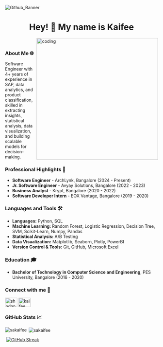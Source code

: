 ![Github_Banner](https://github.com/user-attachments/assets/6b238aba-e528-45d2-8e1f-5fc58b9c24b2)

<h1 align="center">Hey! 👋 My name is Kaifee</h1>

&nbsp; &nbsp;<img align="right" alt="coding" width="400" src="https://user-images.githubusercontent.com/74038190/212749447-bfb7e725-6987-49d9-ae85-2015e3e7cc41.gif">

### About Me 🌐
Software Engineer with 4+ years of experience in SAP, data analytics, and product classification, skilled in extracting insights, statistical analysis, data visualization, and building scalable models for decision-making.

### Professional Highlights 🌟
- **Software Engineer** - ArchLynk, Bangalore (2024 - Present)
- **Jr. Software Engineer** - Avyay Solutions, Bangalore (2022 - 2023)
- **Business Analyst** - Krypt, Bangalore (2020 - 2022)
- **Software Developer Intern** - EOX Vantage, Bangalore (2019 - 2020)

### Languages and Tools 🛠️
- **Languages:** Python, SQL
- **Machine Learning:** Random Forest, Logistic Regression, Decision Tree, SVM, Scikit-Learn, Numpy, Pandas
- **Statistical Analysis:** A/B Testing
- **Data Visualization:** Matplotlib, Seaborn, Plotly, PowerBI
- **Version Control & Tools:** Git, GitHub, Microsoft Excel

### Education 🎓
- **Bachelor of Technology in Computer Science and Engineering**, PES University, Bangalore (2016 - 2020)

### Connect with me 🤝
<p align="left">
<a href="https://linkedin.com/in/shadanalamkaifee" target="blank"><img align="center" src="https://raw.githubusercontent.com/rahuldkjain/github-profile-readme-generator/master/src/images/icons/Social/linked-in-alt.svg" alt="shadanalamkaifee" height="30" width="40" /></a>
<a href="https://www.kaggle.com/kaifee/code" target="blank"><img align="center" src="https://raw.githubusercontent.com/rahuldkjain/github-profile-readme-generator/master/src/images/icons/Social/kaggle.svg" alt="kaifee" height="30" width="40" /></a>
</p>

### GitHub Stats 📈
<p><img align="left" src="https://github-readme-stats.vercel.app/api/top-langs?username=sakaifee&show_icons=true&locale=en&layout=pie" alt="sakaifee" /></p>
<p>&nbsp;<img align="center" src="https://github-readme-stats.vercel.app/api?username=sakaifee&show_icons=true&locale=en" alt="sakaifee" /></p>
<p>&nbsp;<a href="https://git.io/streak-stats"><img src="https://streak-stats.demolab.com?user=sakaifee&card_width=470" alt="GitHub Streak" /></a></p>

